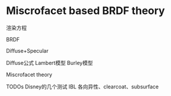 # Miscrofacet based BRDF theory

渲染方程

BRDF

Diffuse+Specular

  Diffuse公式
    Lambert模型
    Burley模型

Miscrofacet theory


TODOs
    Disney的几个测试
    IBL
    各向异性、clearcoat、subsurface
